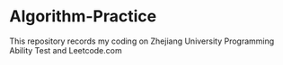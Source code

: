 # Algorithm-Practice
This repository records my coding on Zhejiang University Programming Ability Test and Leetcode.com
